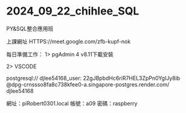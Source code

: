 # 2024_09_22_chihlee_SQL
PY&amp;SQL整合應用班

上課網址
HTTPS://meet.google.com/zfb-kupf-nok

每日準備工作：
1> pgAdmin 4 v8.11下載安裝

2> VSCODE

postgresql://
djlee54168_user:
22gJBpbdHc6riR7HEL3ZpPn0YgIJy8ib
@dpg-crnssso8fa8c738kfee0-a.singapore-postgres.render.com/
djlee54168

網址：piRobert0301.local
帳號：a09
密碼：raspberry